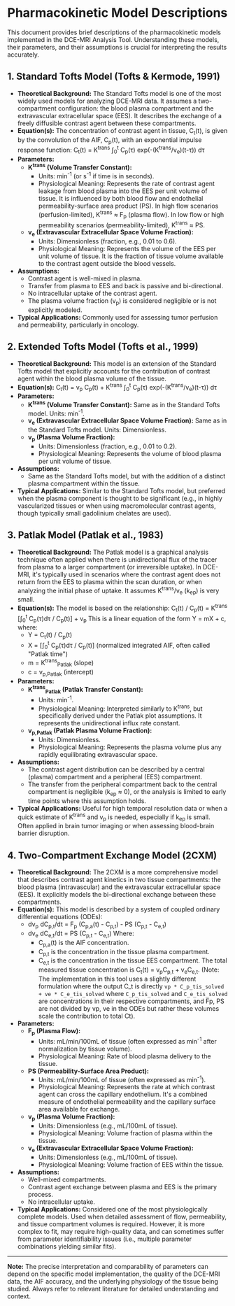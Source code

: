 # Pharmacokinetic Model Descriptions

This document provides brief descriptions of the pharmacokinetic models implemented in the DCE-MRI Analysis Tool. Understanding these models, their parameters, and their assumptions is crucial for interpreting the results accurately.

## 1. Standard Tofts Model (Tofts & Kermode, 1991)

*   **Theoretical Background:** The Standard Tofts model is one of the most widely used models for analyzing DCE-MRI data. It assumes a two-compartment configuration: the blood plasma compartment and the extravascular extracellular space (EES). It describes the exchange of a freely diffusible contrast agent between these compartments.
*   **Equation(s):**
    The concentration of contrast agent in tissue, C<sub>t</sub>(t), is given by the convolution of the AIF, C<sub>p</sub>(t), with an exponential impulse response function:
    C<sub>t</sub>(t) = K<sup>trans</sup> ∫<sub>0</sub><sup>t</sup> C<sub>p</sub>(τ) exp(-(K<sup>trans</sup>/v<sub>e</sub>)(t-τ)) dτ
*   **Parameters:**
    *   **K<sup>trans</sup> (Volume Transfer Constant):**
        *   Units: min<sup>-1</sup> (or s<sup>-1</sup> if time is in seconds).
        *   Physiological Meaning: Represents the rate of contrast agent leakage from blood plasma into the EES per unit volume of tissue. It is influenced by both blood flow and endothelial permeability-surface area product (PS). In high flow scenarios (perfusion-limited), K<sup>trans</sup> ≈ F<sub>p</sub> (plasma flow). In low flow or high permeability scenarios (permeability-limited), K<sup>trans</sup> ≈ PS.
    *   **v<sub>e</sub> (Extravascular Extracellular Space Volume Fraction):**
        *   Units: Dimensionless (fraction, e.g., 0.01 to 0.6).
        *   Physiological Meaning: Represents the volume of the EES per unit volume of tissue. It is the fraction of tissue volume available to the contrast agent outside the blood vessels.
*   **Assumptions:**
    *   Contrast agent is well-mixed in plasma.
    *   Transfer from plasma to EES and back is passive and bi-directional.
    *   No intracellular uptake of the contrast agent.
    *   The plasma volume fraction (v<sub>p</sub>) is considered negligible or is not explicitly modeled.
*   **Typical Applications:** Commonly used for assessing tumor perfusion and permeability, particularly in oncology.

## 2. Extended Tofts Model (Tofts et al., 1999)

*   **Theoretical Background:** This model is an extension of the Standard Tofts model that explicitly accounts for the contribution of contrast agent within the blood plasma volume of the tissue.
*   **Equation(s):**
    C<sub>t</sub>(t) = v<sub>p</sub> C<sub>p</sub>(t) + K<sup>trans</sup> ∫<sub>0</sub><sup>t</sup> C<sub>p</sub>(τ) exp(-(K<sup>trans</sup>/v<sub>e</sub>)(t-τ)) dτ
*   **Parameters:**
    *   **K<sup>trans</sup> (Volume Transfer Constant):** Same as in the Standard Tofts model. Units: min<sup>-1</sup>.
    *   **v<sub>e</sub> (Extravascular Extracellular Space Volume Fraction):** Same as in the Standard Tofts model. Units: Dimensionless.
    *   **v<sub>p</sub> (Plasma Volume Fraction):**
        *   Units: Dimensionless (fraction, e.g., 0.01 to 0.2).
        *   Physiological Meaning: Represents the volume of blood plasma per unit volume of tissue.
*   **Assumptions:**
    *   Same as the Standard Tofts model, but with the addition of a distinct plasma compartment within the tissue.
*   **Typical Applications:** Similar to the Standard Tofts model, but preferred when the plasma component is thought to be significant (e.g., in highly vascularized tissues or when using macromolecular contrast agents, though typically small gadolinium chelates are used).

## 3. Patlak Model (Patlak et al., 1983)

*   **Theoretical Background:** The Patlak model is a graphical analysis technique often applied when there is unidirectional flux of the tracer from plasma to a larger compartment (or irreversible uptake). In DCE-MRI, it's typically used in scenarios where the contrast agent does not return from the EES to plasma within the scan duration, or when analyzing the initial phase of uptake. It assumes K<sup>trans</sup>/v<sub>e</sub> (k<sub>ep</sub>) is very small.
*   **Equation(s):**
    The model is based on the relationship:
    C<sub>t</sub>(t) / C<sub>p</sub>(t) = K<sup>trans</sup> [∫<sub>0</sub><sup>t</sup> C<sub>p</sub>(τ)dτ / C<sub>p</sub>(t)] + v<sub>p</sub>
    This is a linear equation of the form Y = mX + c, where:
    *   Y = C<sub>t</sub>(t) / C<sub>p</sub>(t)
    *   X = [∫<sub>0</sub><sup>t</sup> C<sub>p</sub>(τ)dτ / C<sub>p</sub>(t)] (normalized integrated AIF, often called "Patlak time")
    *   m = K<sup>trans</sup><sub>Patlak</sub> (slope)
    *   c = v<sub>p,Patlak</sub> (intercept)
*   **Parameters:**
    *   **K<sup>trans</sup><sub>Patlak</sub> (Patlak Transfer Constant):**
        *   Units: min<sup>-1</sup>.
        *   Physiological Meaning: Interpreted similarly to K<sup>trans</sup>, but specifically derived under the Patlak plot assumptions. It represents the unidirectional influx rate constant.
    *   **v<sub>p,Patlak</sub> (Patlak Plasma Volume Fraction):**
        *   Units: Dimensionless.
        *   Physiological Meaning: Represents the plasma volume plus any rapidly equilibrating extravascular space.
*   **Assumptions:**
    *   The contrast agent distribution can be described by a central (plasma) compartment and a peripheral (EES) compartment.
    *   The transfer from the peripheral compartment back to the central compartment is negligible (k<sub>ep</sub> ≈ 0), or the analysis is limited to early time points where this assumption holds.
*   **Typical Applications:** Useful for high temporal resolution data or when a quick estimate of K<sup>trans</sup> and v<sub>p</sub> is needed, especially if k<sub>ep</sub> is small. Often applied in brain tumor imaging or when assessing blood-brain barrier disruption.

## 4. Two-Compartment Exchange Model (2CXM)

*   **Theoretical Background:** The 2CXM is a more comprehensive model that describes contrast agent kinetics in two tissue compartments: the blood plasma (intravascular) and the extravascular extracellular space (EES). It explicitly models the bi-directional exchange between these compartments.
*   **Equation(s):** This model is described by a system of coupled ordinary differential equations (ODEs):
    *   dv<sub>p</sub> dC<sub>p,t</sub>/dt = F<sub>p</sub> (C<sub>p,a</sub>(t) - C<sub>p,t</sub>) - PS (C<sub>p,t</sub> - C<sub>e,t</sub>)
    *   dv<sub>e</sub> dC<sub>e,t</sub>/dt = PS (C<sub>p,t</sub> - C<sub>e,t</sub>)
    Where:
        *   C<sub>p,a</sub>(t) is the AIF concentration.
        *   C<sub>p,t</sub> is the concentration in the tissue plasma compartment.
        *   C<sub>e,t</sub> is the concentration in the tissue EES compartment.
    The total measured tissue concentration is C<sub>t</sub>(t) = v<sub>p</sub>C<sub>p,t</sub> + v<sub>e</sub>C<sub>e,t</sub>. (Note: The implementation in this tool uses a slightly different formulation where the output C_t is directly `vp * C_p_tis_solved + ve * C_e_tis_solved` where `C_p_tis_solved` and `C_e_tis_solved` are concentrations in their respective compartments, and Fp, PS are not divided by vp, ve in the ODEs but rather these volumes scale the contribution to total Ct).
*   **Parameters:**
    *   **F<sub>p</sub> (Plasma Flow):**
        *   Units: mL/min/100mL of tissue (often expressed as min<sup>-1</sup> after normalization by tissue volume).
        *   Physiological Meaning: Rate of blood plasma delivery to the tissue.
    *   **PS (Permeability-Surface Area Product):**
        *   Units: mL/min/100mL of tissue (often expressed as min<sup>-1</sup>).
        *   Physiological Meaning: Represents the rate at which contrast agent can cross the capillary endothelium. It's a combined measure of endothelial permeability and the capillary surface area available for exchange.
    *   **v<sub>p</sub> (Plasma Volume Fraction):**
        *   Units: Dimensionless (e.g., mL/100mL of tissue).
        *   Physiological Meaning: Volume fraction of plasma within the tissue.
    *   **v<sub>e</sub> (Extravascular Extracellular Space Volume Fraction):**
        *   Units: Dimensionless (e.g., mL/100mL of tissue).
        *   Physiological Meaning: Volume fraction of EES within the tissue.
*   **Assumptions:**
    *   Well-mixed compartments.
    *   Contrast agent exchange between plasma and EES is the primary process.
    *   No intracellular uptake.
*   **Typical Applications:** Considered one of the most physiologically complete models. Used when detailed assessment of flow, permeability, and tissue compartment volumes is required. However, it is more complex to fit, may require high-quality data, and can sometimes suffer from parameter identifiability issues (i.e., multiple parameter combinations yielding similar fits).

---
**Note:** The precise interpretation and comparability of parameters can depend on the specific model implementation, the quality of the DCE-MRI data, the AIF accuracy, and the underlying physiology of the tissue being studied. Always refer to relevant literature for detailed understanding and context.
